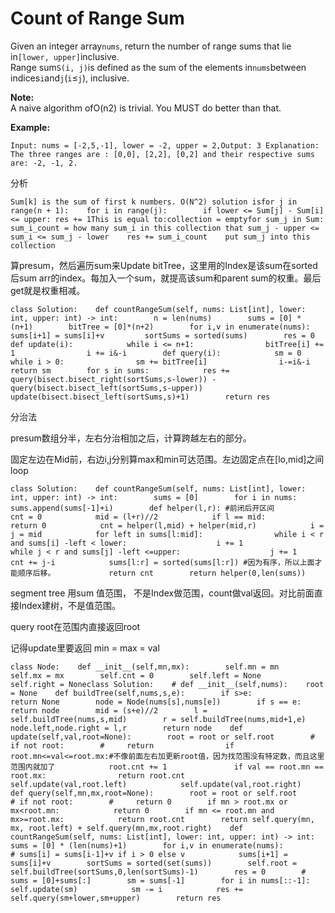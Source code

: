 # Count of Range Sum

Given an integer array`nums`, return the number of range sums that lie in`[lower, upper]`inclusive.  
Range sum`S(i, j)`is defined as the sum of the elements in`nums`between indices`i`and`j`\(`i`≤`j`\), inclusive.

**Note:**  
A naive algorithm ofO\(n2\) is trivial. You MUST do better than that.

**Example:**

```text
Input: nums = [-2,5,-1], lower = -2, upper = 2,Output: 3 Explanation: The three ranges are : [0,0], [2,2], [0,2] and their respective sums are: -2, -1, 2.
```

分析

```text
Sum[k] is the sum of first k numbers. O(N^2) solution isfor j in range(n + 1):    for i in range(j):        if lower <= Sum[j] - Sum[i] <= upper: res += 1This is equal to:collection = emptyfor sum_j in Sum:    sum_i_count = how many sum_i in this collection that sum_j - upper <= sum_i <= sum_j - lower    res += sum_i_count    put sum_j into this collection
```

算presum，然后遍历sum来Update bitTree，这里用的Index是该sum在sorted后sum arr的index。每加入一个sum，就提高该sum和parent sum的权重。最后get就是权重相减。

```text
class Solution:    def countRangeSum(self, nums: List[int], lower: int, upper: int) -> int:        n = len(nums)        sums = [0] * (n+1)        bitTree = [0]*(n+2)        for i,v in enumerate(nums):            sums[i+1] = sums[i]+v         sortSums = sorted(sums)        res = 0        def update(i):            while i <= n+1:                bitTree[i] += 1                i += i&-i        def query(i):            sm = 0            while i > 0:                sm += bitTree[i]                i-=i&-i            return sm        for s in sums:            res += query(bisect.bisect_right(sortSums,s-lower)) - query(bisect.bisect_left(sortSums,s-upper))            update(bisect.bisect_left(sortSums,s)+1)        return res
```

分治法

presum数组分半，左右分治相加之后，计算跨越左右的部分。

固定左边在Mid前，右边i,j分别算max和min可达范围。左边固定点在\[lo,mid\]之间loop

```text
class Solution:    def countRangeSum(self, nums: List[int], lower: int, upper: int) -> int:        sums = [0]        for i in nums:            sums.append(sums[-1]+i)        def helper(l,r): #前闭后开区间            cnt = 0            mid = (l+r)//2            if l == mid:                return 0            cnt = helper(l,mid) + helper(mid,r)            i = j = mid            for left in sums[l:mid]:                while i < r and sums[i] -left < lower:                    i += 1                while j < r and sums[j] -left <=upper:                    j += 1                cnt += j-i            sums[l:r] = sorted(sums[l:r]) #因为有序，所以上面才能顺序后移。            return cnt        return helper(0,len(sums))
```

segment tree 用sum 值范围， 不是Index做范围，count做val返回。对比前面直接Index建树，不是值范围。

query root在范围内直接返回root

记得update里要返回 min = max = val

```text
class Node:    def __init__(self,mn,mx):        self.mn = mn        self.mx = mx        self.cnt = 0        self.left = None        self.right = Noneclass Solution:    # def __init__(self,nums):    root = None    def buildTree(self,nums,s,e):        if s>e:            return None        node = Node(nums[s],nums[e])        if s == e:            return node        mid = (s+e)//2        l = self.buildTree(nums,s,mid)        r = self.buildTree(nums,mid+1,e)        node.left,node.right = l,r        return node    def update(self,val,root=None):        root = root or self.root        # if not root:        #     return                if root.mn<=val<=root.mx:#不像前面左右加更新root值，因为找范围没有特定数，而且这里范围内就加了            root.cnt += 1               if val == root.mn == root.mx:                return root.cnt            self.update(val,root.left)            self.update(val,root.right)    def query(self,mn,mx,root=None):        root = root or self.root        # if not root:        #     return 0        if mn > root.mx or mx<root.mn:            return 0        if mn <= root.mn and mx>=root.mx:            return root.cnt        return self.query(mn, mx, root.left) + self.query(mn,mx,root.right)    def countRangeSum(self, nums: List[int], lower: int, upper: int) -> int:        sums = [0] * (len(nums)+1)        for i,v in enumerate(nums):            # sums[i] = sums[i-1]+v if i > 0 else v            sums[i+1] = sums[i]+v        sortSums = sorted(set(sums))        self.root = self.buildTree(sortSums,0,len(sortSums)-1)        res = 0        # sums = [0]+sums[:]        sm = sums[-1]        for i in nums[::-1]:            self.update(sm)            sm -= i            res += self.query(sm+lower,sm+upper)        return res
```

